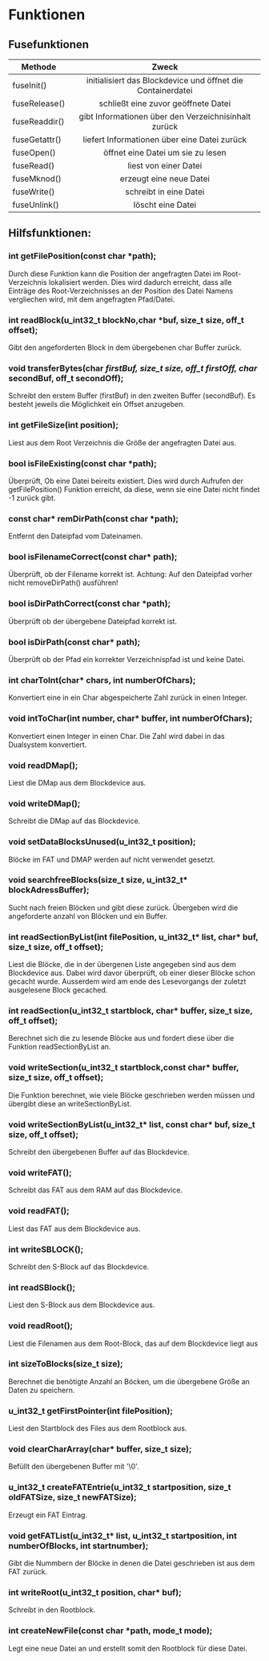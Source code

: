 # Funktionen

## Fusefunktionen

| Methode        | Zweck           |
| ------------- |:-------------:|
| fuseInit()      | initialisiert das Blockdevice und öffnet die Containerdatei | 
| fuseRelease()      | schließt eine zuvor geöffnete Datei      |
| fuseReaddir() | gibt Informationen über den Verzeichnisinhalt zurück      |
| fuseGetattr()      | liefert Informationen über eine Datei zurück | 
| fuseOpen()      | öffnet eine Datei um sie zu lesen     |
| fuseRead() | liest von einer Datei     |
| fuseMknod()      | erzeugt eine neue Datei | 
| fuseWrite()      | schreibt in eine Datei   |
| fuseUnlink() | löscht eine Datei   |

## Hilfsfunktionen: 


### int getFilePosition(const char *path);
Durch diese Funktion kann die Position der angefragten Datei im Root-Verzeichnis lokalisiert werden.
Dies wird dadurch erreicht, dass alle Einträge des Root-Verzeichnisses an der 
Position des Datei Namens vergliechen wird, mit dem angefragten Pfad/Datei.
### int readBlock(u_int32_t blockNo,char *buf, size_t size, off_t offset);
Gibt den angeforderten Block in dem übergebenen char Buffer zurück. 
### void transferBytes(char *firstBuf, size_t size, off_t firstOff, char* secondBuf, off_t secondOff);
Schreibt den erstem Buffer (firstBuf) in den zweiten Buffer (secondBuf). Es besteht jeweils die Möglichkeit ein Offset anzugeben.
### int getFileSize(int position);
Liest aus dem Root Verzeichnis die Größe der angefragten Datei aus.
### bool isFileExisting(const char *path);
Überprüft, Ob eine Datei beireits existiert. Dies wird durch Aufrufen der getFilePosition() Funktion erreicht, da diese, wenn sie eine Datei nicht findet -1 zurück gibt. 
### const char* remDirPath(const char *path);
Entfernt den Dateipfad vom Dateinamen.
### bool isFilenameCorrect(const char* path);
Überprüft, ob der Filename korrekt ist.
Achtung: Auf den Dateipfad vorher nicht removeDirPath() ausführen!
### bool isDirPathCorrect(const char *path);
Überprüft ob der übergebene Dateipfad korrekt ist.
### bool isDirPath(const char* path);
Überprüft ob der Pfad ein korrekter Verzeichnispfad ist und keine Datei.
### int charToInt(char* chars, int numberOfChars);
Konvertiert eine in ein Char abgespeicherte Zahl zurück in einen Integer.
### void intToChar(int number, char* buffer, int numberOfChars);
Konvertiert einen Integer in einen Char. Die Zahl wird dabei in das Dualsystem konvertiert. 
### void readDMap();
Liest die DMap aus dem Blockdevice aus. 
### void writeDMap();
Schreibt die DMap auf das Blockdevice.
### void setDataBlocksUnused(u_int32_t position);
Blöcke im FAT und DMAP werden auf nicht verwendet gesetzt. 
### void searchfreeBlocks(size_t size, u_int32_t* blockAdressBuffer);
Sucht nach freien Blöcken und gibt diese zurück. Übergeben wird die angeforderte anzahl von Blöcken und ein Buffer.
### int readSectionByList(int filePosition, u_int32_t* list, char* buf, size_t size, off_t offset);
Liest die Blöcke, die in der übergenen Liste angegeben sind aus dem Blockdevice aus. 
Dabei wird davor überprüft, ob einer dieser Blöcke schon gecacht wurde. Ausserdem wird am ende des Lesevorgangs der zuletzt ausgelesene Block gecached.
### int readSection(u_int32_t startblock, char* buffer, size_t size, off_t offset);
Berechnet sich die zu lesende Blöcke aus und fordert diese über die Funktion readSectionByList an. 
### void writeSection(u_int32_t startblock,const char* buffer, size_t size, off_t offset);
Die Funktion berechnet, wie viele Blöcke geschrieben werden müssen und übergibt diese an writeSectionByList.
### void writeSectionByList(u_int32_t* list, const char* buf, size_t size, off_t offset);
Schreibt den übergebenen Buffer auf das Blockdevice.
### void writeFAT();
Schreibt das FAT aus dem RAM auf das Blockdevice.
### void readFAT();
Liest das FAT aus dem Blockdevice aus. 
### int writeSBLOCK();
Schreibt den S-Block auf das Blockdevice.
### int readSBlock();
Liest den S-Block aus dem Blockdevice aus. 
### void readRoot();
Liest die Filenamen aus dem Root-Block, das auf dem Blockdevice liegt aus
### int sizeToBlocks(size_t size);
Berechnet die benötigte Anzahl an Böcken, um die übergebene Größe an Daten zu speichern.
### u_int32_t getFirstPointer(int filePosition);
Liest den Startblock des Files aus dem Rootblock aus. 
### void clearCharArray(char* buffer, size_t size);
Befüllt den übergebenen Buffer mit '\0'. 
### u_int32_t createFATEntrie(u_int32_t startposition, size_t oldFATSize, size_t newFATSize);
Erzeugt ein FAT Eintrag. 
### void getFATList(u_int32_t* list, u_int32_t startposition, int numberOfBlocks, int startnumber);
Gibt die Nummbern der Blöcke in denen die Datei geschrieben ist aus dem FAT zurück. 
### int writeRoot(u_int32_t position, char* buf);
Schreibt in den Rootblock. 
### int createNewFile(const char *path, mode_t mode);
Legt eine neue Datei an und erstellt somit den Rootblock für diese Datei. 